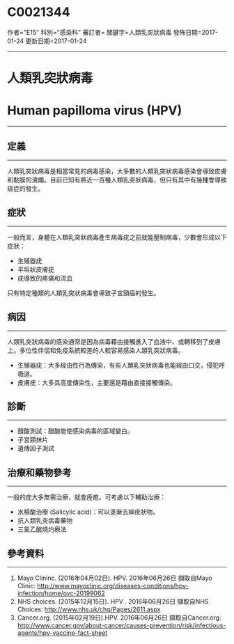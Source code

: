 # C0021344
作者="E15"
科別="感染科"
審訂者=
關鍵字=人類乳突狀病毒
發佈日期=2017-01-24
更新日期=2017-01-24

----------
# 人類乳突狀病毒
# Human papilloma virus (HPV)
----------
## 定義
----------

人類乳突狀病毒是相當常見的病毒感染，大多數的人類乳突狀病毒感染會導致皮膚和黏膜的潰爛。目前已知有將近一百種人類乳突狀病毒，但只有其中有幾種會導致癌症的發生。

## 症狀
----------

一般而言，身體在人類乳突狀病毒產生病毒疣之前就能壓制病毒，少數會形成以下症狀：

- 生殖器疣
- 平坦狀皮膚疣
- 疣導致的疼痛和流血

只有特定種類的人類乳突狀病毒會導致子宮頸癌的發生。

## 病因
----------

人類乳突狀病毒的感染通常是因為病毒藉由接觸進入了血液中、或轉移到了皮膚上。多位性伴侶和免疫系統較差的人較容易感染人類乳突狀病毒。

- 生殖器疣：大多經由性行為傳染，有些人類乳突狀病毒也能經由口交，侵犯呼吸道。
- 皮膚疣：大多具高度傳染性，主要還是藉由直接接觸傳染。
## 診斷
----------
- 醋酸測試：醋酸能使感染病毒的區域變白。
- 子宮頸抹片
- 遺傳因子測試
## 治療和藥物參考
----------

一般的疣大多無需治療，就會痊癒。可考慮以下輔助治療：

- 水楊酸治療 (Salicylic acid)：可以逐漸去掉疣狀物。
- 抗人類乳突病毒藥物
- 三氯乙酸燒灼療法
## 參考資料
----------
1. Mayo Clininc. (2016年04月02日). HPV. 2016年06月26日 擷取自Mayo Clinic:
  http://www.mayoclinic.org/diseases-conditions/hpv-infection/home/ovc-20199062
2. NHS choices. (2015年12月15日). HPV . 2016年06月26日 擷取自NHS Choices:
  http://www.nhs.uk/chq/Pages/2611.aspx
3. Cancer.org. (2015年02月19日).HPV. 2016年06月26日 擷取自Cancer.org:
  http://www.cancer.gov/about-cancer/causes-prevention/risk/infectious-agents/hpv-vaccine-fact-sheet

